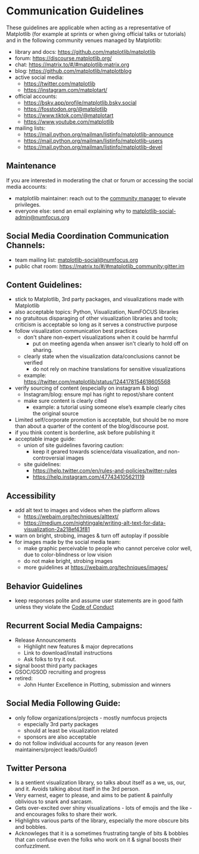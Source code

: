 # Communication Guidelines
These guidelines are applicable when acting as a representative of Matplotlib (for example at sprints or when giving official talks or tutorials) and in the following community venues managed by Matplotlib:
* library and docs: https://github.com/matplotlib/matplotlib
* forum: https://discourse.matplotlib.org/
* chat: https://matrix.to/#/#matplotlib:matrix.org
* blog: https://github.com/matplotlib/matplotblog 
* active social media: 
   * https://twitter.com/matplotlib
   * https://instagram.com/matplotart/
* official accounts:
   * https://bsky.app/profile/matplotlib.bsky.social
   * https://fosstodon.org/@matplotlib
   * https://www.tiktok.com/@matplotart
   * https://www.youtube.com/matplotlib
* mailing lists:
    * https://mail.python.org/mailman/listinfo/matplotlib-announce
    * https://mail.python.org/mailman/listinfo/matplotlib-users
    * https://mail.python.org/mailman/listinfo/matplotlib-devel

## Maintenance
If you are interested in moderating the chat or forum or accessing the social media accounts:
 * matplotlib maintainer: reach out to the [community manager](people.md#deputy-project-leads) to elevate privileges.
 * everyone else: send an email explaining why to matplotlib-social-admin@numfocus.org 

## Social Media Coordination Communication Channels:
* team mailing list: matplotlib-social@numfocus.org
* public chat room: https://matrix.to/#/#matplotlib_community:gitter.im

## Content Guidelines:
- stick to Matplotlib, 3rd party packages, and visualizations made with Matplotlib
- also acceptable topics: Python, Visualization, NumFOCUS libraries
- no gratuitous disparaging of other visualization libraries and tools; criticism is acceptable so long as it serves a constructive purpose
- follow visualization communication best practices
    - don't share non-expert visualizations when it could be harmful
      - put on meeting agenda when answer isn't clearly to hold off on sharing. 
    - clearly state when the visualization data/conclusions cannot be verified
      - do not rely on machine translations for sensitive visualizations
    - example: https://twitter.com/matplotlib/status/1244178154618605568
- verify sourcing of content (especially on instagram & blog)
    - Instagram/blog: ensure mpl has right to repost/share content 
    - make sure content is clearly cited
        - example: a tutorial using someone else’s example clearly cites the original source
- Limited self/corporate promotion is acceptable, but should be no more than about a quarter of the content of the blog/discourse post. 
- if you think content is borderline, ask before publishing it 
- acceptable image guide:
    - union of site guidelines favoring caution:
        - keep  it geared towards science/data visualization, and non-controversial images 
    - site guidelines:
        - https://help.twitter.com/en/rules-and-policies/twitter-rules
        - https://help.instagram.com/477434105621119

## Accessibility
- add alt text to images and videos when the platform allows
    - https://webaim.org/techniques/alttext/
    - https://medium.com/nightingale/writing-alt-text-for-data-visualization-2a218ef43f81
- warn on bright, strobing, images & turn off autoplay if possible
- for images made by the social media team:
  - make graphic perceivable to people who cannot perceive color well, due to color-blindness or low vision
  - do not make bright, strobing images 
  - more guidelines at https://webaim.org/techniques/images/
       
## Behavior Guidelines
- keep responses polite and assume user statements are in good faith unless they violate the [Code of Conduct](https://github.com/matplotlib/matplotlib/blob/main/CODE_OF_CONDUCT.md)

## Recurrent Social Media Campaigns:
- Release Announcements
    - Highlight new features & major deprecations
    - Link to download/install instructions
    - Ask folks to try it out. 
- signal  boost third party packages
- GSOC/GSOD recruiting and progress
- retired:
   - John Hunter Excellence in Plotting, submission and winners

## Social Media Following Guide:
- only follow organizations/projects - mostly numfocus projects 
    - especially 3rd party packages
    - should at least be visualization related
    - sponsors are also acceptable
- do not follow individual accounts for any reason (even maintainers/project leads/Guido!) 

## Twitter Persona
* Is a sentient visualization library, so talks about itself as a we, us, our, and it. Avoids talking about itself in the 3rd person. 
* Very earnest, eager to please, and aims to be patient & painfully oblivious to snark and sarcasm.  
* Gets over-excited over shiny visualizations - lots of emojis and the like - and encourages folks to share their work. 
* Highlights various parts of the library, especially the more obscure bits and bobbles. 
* Acknowleges that it is a sometimes frustrating tangle of bits & bobbles that can confuse even the folks who work on it & signal boosts their confuzzlment. 
